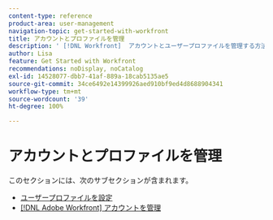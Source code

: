 ```yaml
---
content-type: reference
product-area: user-management
navigation-topic: get-started-with-workfront
title: アカウントとプロファイルを管理
description: ' [!DNL Workfront]  アカウントとユーザープロファイルを管理する方法については、このセクションの記事を参照してください。'
author: Lisa
feature: Get Started with Workfront
recommendations: noDisplay, noCatalog
exl-id: 14528077-dbb7-41af-889a-18cab5135ae5
source-git-commit: 34ce6492e14399926aed910bf9ed4d8688904341
workflow-type: tm+mt
source-wordcount: '39'
ht-degree: 100%

---
```


# アカウントとプロファイルを管理

このセクションには、次のサブセクションが含まれます。

* [ユーザープロファイルを設定](../../workfront-basics/manage-your-account-and-profile/configuring-your-user-profile/configure-user-profile.md)
* [ [!DNL Adobe Workfront]  アカウントを管理](../../workfront-basics/manage-your-account-and-profile/managing-your-workfront-account/manage-workfront-account.md)
